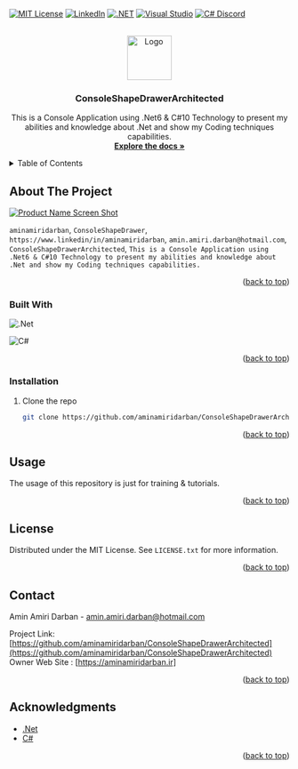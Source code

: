 <!-- Improved compatibility of back to top link: See: https://github.com/othneildrew/Best-README-Template/pull/73 -->
<a name="readme-top"></a>
<!--
*** Thanks for checking out the Best-README-Template. If you have a suggestion
*** that would make this better, please fork the repo and create a pull request
*** or simply open an issue with the tag "enhancement".
*** Don't forget to give the project a star!
*** Thanks again! Now go create something AMAZING! :D
-->



<!-- PROJECT SHIELDS -->
<!--
*** I'm using markdown "reference style" links for readability.
*** Reference links are enclosed in brackets [ ] instead of parentheses ( ).
*** See the bottom of this document for the declaration of the reference variables
*** for contributors-url, forks-url, etc. This is an optional, concise syntax you may use.
*** https://www.markdownguide.org/basic-syntax/#reference-style-links
-->

[![MIT License][license-shield]][license-url]
[![LinkedIn][linkedin-shield]][linkedin-url]
[![.NET](https://img.shields.io/badge/--512BD4?logo=.net&logoColor=ffffff)](https://dotnet.microsoft.com/)
[![Visual Studio](https://badgen.net/badge/icon/visualstudio?icon=visualstudio&label)](https://visualstudio.microsoft.com)
[![C# Discord](https://badgen.net/discord/members/csharp)](https://discord.gg/csharp)



<!-- PROJECT LOGO -->
<br />
<div align="center">
  <a href="https://github.com/aminamiridarban/ConsoleShapeDrawerArchitected">
    <img src="favicon.ico" alt="Logo" width="80" height="80">
  </a>

<h3 align="center">ConsoleShapeDrawerArchitected</h3>

  <p align="center">
    This is a Console Application using .Net6 & C#10 Technology to present my abilities and knowledge about .Net and show my Coding techniques capabilities.   <br />
    <a href="https://github.com/aminamiridarban/ConsoleShapeDrawerArchitectured/tree/master/ConsoleShapeDrawerArchitected"><strong>Explore the docs »</strong></a>
    <br />
          </p>
</div>



<!-- TABLE OF CONTENTS -->
<details>
  <summary>Table of Contents</summary>
  <ol>
    <li>
      <a href="#about-the-project">About The Project</a>
      <ul>
        <li><a href="#built-with">Built With .Net6</a></li>
      </ul>
    </li>
    <li>
    
      <ul>
    
        <li><a href="#installation">Installation</a></li>
      </ul>
    </li>
    <li><a href="#usage">Usage</a></li>
            <li><a href="#license">License</a></li>
    <li><a href="#contact">Contact</a></li>
    <li><a href="#acknowledgments">Acknowledgments</a></li>
  </ol>
</details>



<!-- ABOUT THE PROJECT -->
## About The Project

[![Product Name Screen Shot][product-screenshot]](https://aminamiridarban.ir)

`aminamiridarban`, `ConsoleShapeDrawer`, `https://www.linkedin/in/aminamiridarban`, `amin.amiri.darban@hotmail.com`, `ConsoleShapeDrawerArchitected`, `This is a Console Application using .Net6 & C#10 Technology to present my abilities and knowledge about .Net and show my Coding techniques capabilities.`

<p align="right">(<a href="#readme-top">back to top</a>)</p>



### Built With

![.Net](https://img.shields.io/badge/.NET-5C2D91?style=for-the-badge&logo=.net&logoColor=white)

![C#](https://img.shields.io/badge/c%23-%23239120.svg?style=for-the-badge&logo=c-sharp&logoColor=white)


<p align="right">(<a href="#readme-top">back to top</a>)</p>





### Installation

1. Clone the repo
   ```sh
   git clone https://github.com/aminamiridarban/ConsoleShapeDrawerArchitected.git
   ```

 
<p align="right">(<a href="#readme-top">back to top</a>)</p>



<!-- USAGE EXAMPLES -->
## Usage

The usage of this repository is just for training & tutorials.


<p align="right">(<a href="#readme-top">back to top</a>)</p>




<!-- LICENSE -->
## License

Distributed under the MIT License. See `LICENSE.txt` for more information.

<p align="right">(<a href="#readme-top">back to top</a>)</p>



<!-- CONTACT -->
## Contact

Amin Amiri Darban -  amin.amiri.darban@hotmail.com

Project Link: [https://github.com/aminamiridarban/ConsoleShapeDrawerArchitected](https://github.com/aminamiridarban/ConsoleShapeDrawerArchitected)
<br>
Owner Web Site  : [https://aminamiridarban.ir]
<p align="right">(<a href="#readme-top">back to top</a>)</p>



<!-- ACKNOWLEDGMENTS -->
## Acknowledgments

* [.Net](.Net)
* [C#](C#)

<p align="right">(<a href="#readme-top">back to top</a>)</p>



<!-- MARKDOWN LINKS & IMAGES -->
<!-- https://www.markdownguide.org/basic-syntax/#reference-style-links -->
[contributors-shield]: https://img.shields.io/github/contributors/github_username/repo_name.svg?style=for-the-badge
[contributors-url]: https://github.com/github_username/repo_name/graphs/contributors
[forks-shield]: https://img.shields.io/github/forks/github_username/repo_name.svg?style=for-the-badge
[forks-url]: https://github.com/github_username/repo_name/network/members
[stars-shield]: https://img.shields.io/github/stars/github_username/repo_name.svg?style=for-the-badge
[stars-url]: https://github.com/github_username/repo_name/stargazers
[issues-shield]: https://img.shields.io/github/issues/github_username/repo_name.svg?style=for-the-badge
[issues-url]: https://github.com/github_username/repo_name/issues
[license-shield]: https://img.shields.io/badge/License-MIT-yellow.svg
[license-url]: https://github.com/aminamiridarban/ConsoleShapeDrawerArchitectured/blob/master/LICENSE
[linkedin-shield]: https://img.shields.io/badge/-LinkedIn-black.svg?style=flat-square&logo=linkedin&colorB=555
[linkedin-url]: https://linkedin.com/in/aminamiridarban
[product-screenshot]: images/screenshot.png
[.Net]: https://avatars.githubusercontent.com/u/9141961?s=200&v=4
[Next-url]: https://nextjs.org/
[React.js]: https://img.shields.io/badge/React-20232A?style=for-the-badge&logo=react&logoColor=61DAFB
[React-url]: https://reactjs.org/
[Vue.js]: https://img.shields.io/badge/Vue.js-35495E?style=for-the-badge&logo=vuedotjs&logoColor=4FC08D
[Vue-url]: https://vuejs.org/
[Angular.io]: https://img.shields.io/badge/Angular-DD0031?style=for-the-badge&logo=angular&logoColor=white
[Angular-url]: https://angular.io/
[Svelte.dev]: https://img.shields.io/badge/Svelte-4A4A55?style=for-the-badge&logo=svelte&logoColor=FF3E00
[Svelte-url]: https://svelte.dev/
[Laravel.com]: https://img.shields.io/badge/Laravel-FF2D20?style=for-the-badge&logo=laravel&logoColor=white
[Laravel-url]: https://laravel.com
[Bootstrap.com]: https://img.shields.io/badge/Bootstrap-563D7C?style=for-the-badge&logo=bootstrap&logoColor=white
[Bootstrap-url]: https://getbootstrap.com
[JQuery.com]: https://img.shields.io/badge/jQuery-0769AD?style=for-the-badge&logo=jquery&logoColor=white
[JQuery-url]: https://jquery.com 
